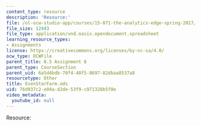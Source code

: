 ```yaml
---
content_type: resource
description: 'Resource:'
file: /ol-ocw-studio-app/courses/15-071-the-analytics-edge-spring-2017/76d937c2e04ad2de53f9c971328b5f0e_EvenStarFarm.ods
file_size: 12443
file_type: application/vnd.oasis.opendocument.spreadsheet
learning_resource_types:
- Assignments
license: https://creativecommons.org/licenses/by-nc-sa/4.0/
ocw_type: OCWFile
parent_title: 8.5 Assignment 8
parent_type: CourseSection
parent_uid: 6a5d4bdb-70f4-48f5-8697-82dbaa8537a8
resourcetype: Other
title: EvenStarFarm.ods
uid: 76d937c2-e04a-d2de-53f9-c971328b5f0e
video_metadata:
  youtube_id: null
---
```

Resource: